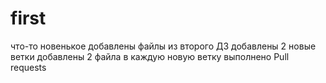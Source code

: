 # first
что-то новенькое
добавлены файлы из второго ДЗ
добавлены 2 новые ветки
добавлены 2 файла в каждую новую ветку
выполнено Pull requests
